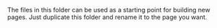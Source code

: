 The files in this folder can be used as a starting point for building new pages. Just duplicate this folder and rename it
to the page you want.